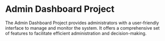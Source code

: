 # Admin Dashboard Project
The Admin Dashboard Project provides administrators with a user-friendly interface to manage and monitor the system. It offers a comprehensive set of features to facilitate efficient administration and decision-making.